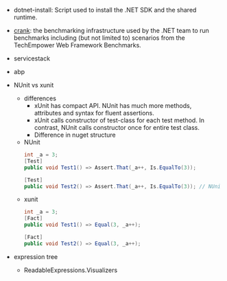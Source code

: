 - dotnet-install: Script used to install the .NET SDK and the shared runtime.
- [crank](https://github.com/dotnet/crank): the benchmarking infrastructure used by the .NET team to run benchmarks including (but not limited to) scenarios from the TechEmpower Web Framework Benchmarks.
- servicestack
- abp
- NUnit vs xunit
  - differences
    - xUnit has compact API. NUnit has much more methods, attributes and syntax for fluent assertions.
    - xUnit calls constructor of test-class for each test method. In contrast, NUnit calls constructor once for entire test class.
    - Difference in nuget structure
  - NUnit
    ```c#
    int _a = 3;
    [Test]
    public void Test1() => Assert.That(_a++, Is.EqualTo(3));

    [Test]
    public void Test2() => Assert.That(_a++, Is.EqualTo(3)); // NUnit fails here     
    ```
  - xunit
    ```csharp
    int _a = 3;
    [Fact]
    public void Test1() => Equal(3, _a++);

    [Fact]
    public void Test2() => Equal(3, _a++);
    ```

- expression tree
  - ReadableExpressions.Visualizers
